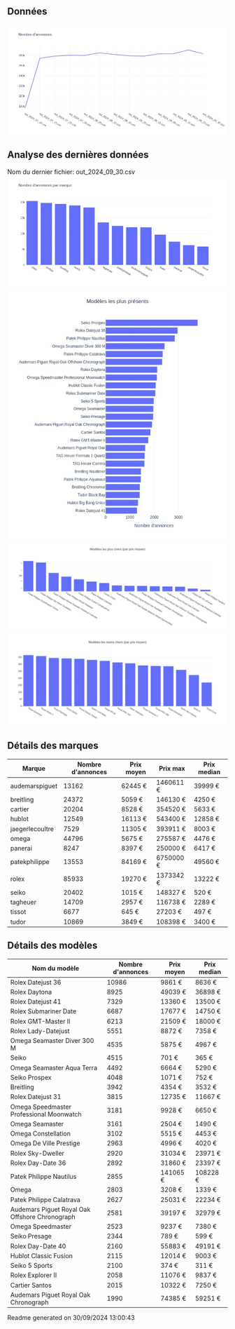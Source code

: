 
## Données
![image](./out/count_per_day.jpeg)

## Analyse des dernières données
Nom du dernier fichier: out_2024_09_30.csv
![image](./out/count_per_brand.jpeg)
![image](./out/count_per_name.jpeg)
![image](./out/avg_price_per_name_desc.jpeg)
![image](./out/avg_price_per_name_asc.jpeg)

## Détails des marques
|Marque|Nombre d'annonces|Prix moyen|Prix max|Prix median|
|------|-----------------|----------|--------|-----------|
|audemarspiguet|13162|62445 €|1460611 €|39999 €| 
|breitling|24372|5059 €|146130 €|4250 €| 
|cartier|20204|8528 €|354520 €|5633 €| 
|hublot|12549|16113 €|543400 €|12858 €| 
|jaegerlecoultre|7529|11305 €|393911 €|8003 €| 
|omega|44796|5675 €|275587 €|4476 €| 
|panerai|8247|8397 €|250000 €|6417 €| 
|patekphilippe|13553|84169 €|6750000 €|49560 €| 
|rolex|85933|19270 €|1373342 €|13222 €| 
|seiko|20402|1015 €|148327 €|520 €| 
|tagheuer|14709|2957 €|116738 €|2289 €| 
|tissot|6677|645 €|27203 €|497 €| 
|tudor|10869|3849 €|108398 €|3400 €| 

## Détails des modèles
Nom du modèle|Nombre d'annonces|Prix moyen|Prix median|
|-------------|-----------------|----------|-----------|
|               Rolex Datejust 36|10986|9861 €|8636 €| 
|               Rolex Daytona|8925|49039 €|36898 €| 
|               Rolex Datejust 41|7329|13360 €|13500 €| 
|               Rolex Submariner Date|6687|17677 €|14750 €| 
|               Rolex GMT-Master II|6213|21509 €|18000 €| 
|               Rolex Lady-Datejust|5551|8872 €|7358 €| 
|               Omega Seamaster Diver 300 M|4535|5875 €|4967 €| 
|               Seiko|4515|701 €|365 €| 
|               Omega Seamaster Aqua Terra|4492|6664 €|5290 €| 
|               Seiko Prospex|4048|1071 €|752 €| 
|               Breitling|3942|4354 €|3532 €| 
|               Rolex Datejust 31|3815|12735 €|11667 €| 
|               Omega Speedmaster Professional Moonwatch|3181|9928 €|6650 €| 
|               Omega Seamaster|3161|2504 €|1490 €| 
|               Omega Constellation|3102|5515 €|4453 €| 
|               Omega De Ville Prestige|2963|4996 €|4020 €| 
|               Rolex Sky-Dweller|2920|31034 €|23971 €| 
|               Rolex Day-Date 36|2892|31860 €|23397 €| 
|               Patek Philippe Nautilus|2855|141065 €|108228 €| 
|               Omega|2803|3208 €|1339 €| 
|               Patek Philippe Calatrava|2627|25031 €|22234 €| 
|               Audemars Piguet Royal Oak Offshore Chronograph|2581|39197 €|32979 €| 
|               Omega Speedmaster|2523|9237 €|7380 €| 
|               Seiko Presage|2344|789 €|599 €| 
|               Rolex Day-Date 40|2160|55883 €|49191 €| 
|               Hublot Classic Fusion|2115|12014 €|9003 €| 
|               Seiko 5 Sports|2100|374 €|311 €| 
|               Rolex Explorer II|2058|11076 €|9837 €| 
|               Cartier Santos|2015|10322 €|7250 €| 
|               Audemars Piguet Royal Oak Chronograph|1990|74385 €|59251 €| 


 Readme generated on 30/09/2024 13:00:43
